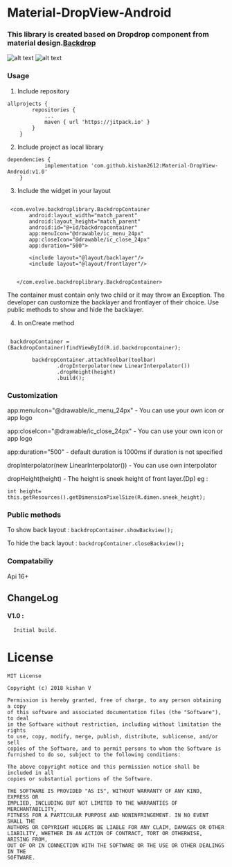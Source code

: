 # Material-DropView-Android

### This library is created based on Dropdrop component from material design.[Backdrop](https://material.io/design/components/backdrop.html)

![alt text](https://github.com/kishan2612/Material-DropView-Android/blob/master/images/backdrop1.png)
![alt text](https://github.com/kishan2612/Material-DropView-Android/blob/master/images/backdrop2.png)

### Usage

1. Include repository
```
allprojects {
		repositories {
			...
			maven { url 'https://jitpack.io' }
		}
	}
```
2. Include project as local library
```
dependencies {
	        implementation 'com.github.kishan2612:Material-DropView-Android:v1.0'
	}
```
3. Include the widget in your layout

```

 <com.evolve.backdroplibrary.BackdropContainer
       android:layout_width="match_parent"
       android:layout_height="match_parent"
       android:id="@+id/backdropcontainer"
       app:menuIcon="@drawable/ic_menu_24px"
       app:closeIcon="@drawable/ic_close_24px"
       app:duration="500">

       <include layout="@layout/backlayer"/>
       <include layout="@layout/frontlayer"/>


   </com.evolve.backdroplibrary.BackdropContainer>
```
The container must contain only two child or it may throw an Exception.
The developer can customize the backlayer and frontlayer of their choice. Use public methods to show and hide the backlayer.

4. In onCreate method 
```
 
 backdropContainer =(BackdropContainer)findViewById(R.id.backdropcontainer);

        backdropContainer.attachToolbar(toolbar)
                .dropInterpolator(new LinearInterpolator())
                .dropHeight(height)
                .build();
```

### Customization

 app:menuIcon="@drawable/ic_menu_24px" - You can use your own icon or app logo
 
 app:closeIcon="@drawable/ic_close_24px" - You can use your own icon or app logo
 
 app:duration="500" - default duration is 1000ms if duration is not specified
 
 dropInterpolator(new LinearInterpolator()) - You can use own interpolator
 
 dropHeight(height) - The height is sneek height of front layer.(Dp)
 eg :
 ```
 int height= this.getResources().getDimensionPixelSize(R.dimen.sneek_height);
 ```
 ### Public methods
 
To show back layout :
```backdropContainer.showBackview();```

To hide the back layout : 
```backdropContainer.closeBackview(); ```

### Compatabiliy

Api 16+

## ChangeLog

#### V1.0 :
      Initial build.
      
# License

```
MIT License

Copyright (c) 2018 kishan V

Permission is hereby granted, free of charge, to any person obtaining a copy
of this software and associated documentation files (the "Software"), to deal
in the Software without restriction, including without limitation the rights
to use, copy, modify, merge, publish, distribute, sublicense, and/or sell
copies of the Software, and to permit persons to whom the Software is
furnished to do so, subject to the following conditions:

The above copyright notice and this permission notice shall be included in all
copies or substantial portions of the Software.

THE SOFTWARE IS PROVIDED "AS IS", WITHOUT WARRANTY OF ANY KIND, EXPRESS OR
IMPLIED, INCLUDING BUT NOT LIMITED TO THE WARRANTIES OF MERCHANTABILITY,
FITNESS FOR A PARTICULAR PURPOSE AND NONINFRINGEMENT. IN NO EVENT SHALL THE
AUTHORS OR COPYRIGHT HOLDERS BE LIABLE FOR ANY CLAIM, DAMAGES OR OTHER
LIABILITY, WHETHER IN AN ACTION OF CONTRACT, TORT OR OTHERWISE, ARISING FROM,
OUT OF OR IN CONNECTION WITH THE SOFTWARE OR THE USE OR OTHER DEALINGS IN THE
SOFTWARE.
```
